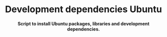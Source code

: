 <h1 align="center">
Development dependencies Ubuntu
</h1>
<h4 align="center">
Script to install Ubuntu packages, libraries and development dependencies.
</h4>
